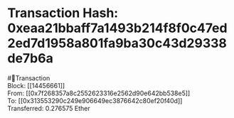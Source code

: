 
Transaction Hash: 0xeaa21bbaff7a1493b214f8f0c47ed2ed7d1958a801fa9ba30c43d29338de7b6a
====================================================================================
  
#💸Transaction  
Block: [[14456661]]  
From: [[0x7f268357a8c2552623316e2562d90e642bb538e5]]  
To: [[0x313553290c249e906649ec3876642c80ef20f40d]]  
Transferred: 0.276575 Ether